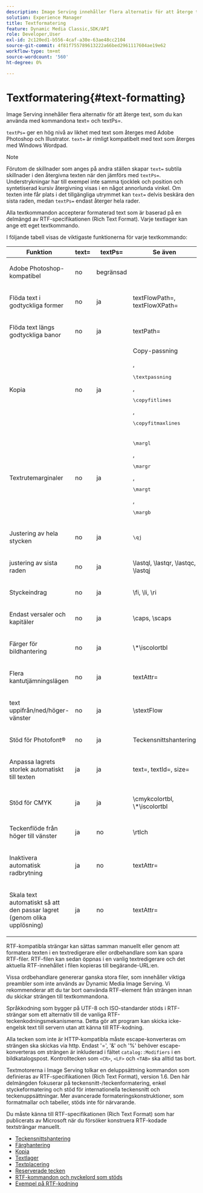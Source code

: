 ```yaml
---
description: Image Serving innehåller flera alternativ för att återge text, som du kan använda med kommandona text= och textPs=.
solution: Experience Manager
title: Textformatering
feature: Dynamic Media Classic,SDK/API
role: Developer,User
exl-id: 2c120ed1-b556-4caf-a30e-63ae48cc2104
source-git-commit: 4f81f755789613222a66bed2961117604ae19e62
workflow-type: tm+mt
source-wordcount: '560'
ht-degree: 0%

---
```


# Textformatering{#text-formatting}

Image Serving innehåller flera alternativ för att återge text, som du kan använda med kommandona text= och textPs=.

`textPs=` ger en hög nivå av likhet med text som återges med Adobe Photoshop och Illustrator. `text=` är rimligt kompatibelt med text som återges med Windows Wordpad.

>[!NOTE]
>
>Förutom de skillnader som anges på andra ställen skapar `text=` subtila skillnader i den återgivna texten när den jämförs med `textPs=`. Understrykningar har till exempel inte samma tjocklek och position och syntetiserad kursiv återgivning visas i en något annorlunda vinkel. Om texten inte får plats i det tillgängliga utrymmet kan `text=` delvis beskära den sista raden, medan `textPs=` endast återger hela rader.

Alla textkommandon accepterar formaterad text som är baserad på en delmängd av RTF-specifikationen (Rich Text Format). Varje textlager kan ange ett eget textkommando.

I följande tabell visas de viktigaste funktionerna för varje textkommando:

<table id="table_9C41CBDA94C24805B538E5049B0137C6"> 
 <thead> 
  <tr> 
   <th class="entry"> <b> Funktion</b> </th> 
   <th class="entry"> <b> text=</b> </th> 
   <th class="entry"> <b> textPs=</b> </th> 
   <th class="entry"> <b> Se även</b> </th> 
  </tr> 
 </thead>
 <tbody> 
  <tr> 
   <td> <p> Adobe Photoshop-kompatibel </p> </td> 
   <td> <p> no </p> </td> 
   <td> <p> begränsad </p> </td> 
   <td> <p> </p> </td> 
  </tr> 
  <tr> 
   <td> <p>Flöda text i godtyckliga former </p> </td> 
   <td> <p>no </p> </td> 
   <td> <p>ja </p> </td> 
   <td> <p>textFlowPath=, textFlowXPath= </p> </td> 
  </tr> 
  <tr> 
   <td> <p>Flöda text längs godtyckliga banor </p> </td> 
   <td> <p>no </p> </td> 
   <td> <p>ja </p> </td> 
   <td> <p>textPath= </p> </td> 
  </tr> 
  <tr> 
   <td> <p>Kopia </p> </td> 
   <td> <p>no </p> </td> 
   <td> <p>ja </p> </td> 
   <td> Copy-passning <p>, <pre>\textpassning</pre>, <pre>\copyfitlines</pre>, <pre>\copyfitmaxlines</pre> </p> </td> 
  </tr> 
  <tr> 
   <td> <p>Textrutemarginaler </p> </td> 
   <td> <p>no </p> </td> 
   <td> <p>ja </p> </td> 
   <td> <p><pre>\margl</pre>, <pre>\margr</pre>, <pre>\margt</pre>, <pre>\margb</pre> </p> </td> 
  </tr> 
  <tr> 
   <td> <p>Justering av hela stycken </p> </td> 
   <td> <p>no </p> </td> 
   <td> <p>ja </p> </td> 
   <td> <p><pre>\qj</pre> </p> </td> 
  </tr> 
  <tr> 
   <td> <p>justering av sista raden </p> </td> 
   <td> <p>no </p> </td> 
   <td> <p>ja </p> </td> 
   <td> <p>\lastql, \lastqr, \lastqc, \lastqj </p> </td> 
  </tr> 
  <tr> 
   <td> <p>Styckeindrag </p> </td> 
   <td> <p>no </p> </td> 
   <td> <p>ja </p> </td> 
   <td> <p>\fi, \li, \ri </p> </td> 
  </tr> 
  <tr> 
   <td> <p>Endast versaler och kapitäler </p> </td> 
   <td> <p>no </p> </td> 
   <td> <p>ja </p> </td> 
   <td> <p>\caps, \scaps </p> </td> 
  </tr> 
  <tr> 
   <td> <p>Färger för bildhantering </p> </td> 
   <td> <p>no </p> </td> 
   <td> <p>ja </p> </td> 
   <td> <p>\*\iscolortbl </p> </td> 
  </tr> 
  <tr> 
   <td> <p>Flera kantutjämningslägen </p> </td> 
   <td> <p>no </p> </td> 
   <td> <p>ja </p> </td> 
   <td> <p>textAttr= </p> </td> 
  </tr> 
  <tr> 
   <td> <p>text uppifrån/ned/höger-vänster </p> </td> 
   <td> <p>no </p> </td> 
   <td> <p>ja </p> </td> 
   <td> <p>\stextFlow </p> </td> 
  </tr> 
  <tr> 
   <td> <p>Stöd för Photofont® </p> </td> 
   <td> <p>no </p> </td> 
   <td> <p>ja </p> </td> 
   <td> Teckensnittshantering </td> 
  </tr> 
  <tr> 
   <td> <p>Anpassa lagrets storlek automatiskt till texten </p> </td> 
   <td> <p>ja </p> </td> 
   <td> <p>ja </p> </td> 
   <td> <p>text=, textId=, size= </p> </td> 
  </tr> 
  <tr> 
   <td> <p>Stöd för CMYK </p> </td> 
   <td> <p>ja </p> </td> 
   <td> <p>ja </p> </td> 
   <td> <p>\cmykcolortbl, \*\iscolortbl </p> </td> 
  </tr> 
  <tr> 
   <td> <p>Teckenflöde från höger till vänster </p> </td> 
   <td> <p>ja </p> </td> 
   <td> <p>no </p> </td> 
   <td> <p>\rtlch </p> </td> 
  </tr> 
  <tr> 
   <td> <p>Inaktivera automatisk radbrytning </p> </td> 
   <td> <p>ja </p> </td> 
   <td> <p>no </p> </td> 
   <td> <p>textAttr= </p> </td> 
  </tr> 
  <tr> 
   <td> <p>Skala text automatiskt så att den passar lagret (genom olika upplösning) </p> </td> 
   <td> <p>ja </p> </td> 
   <td> <p>no </p> </td> 
   <td> <p>textAttr= </p> </td> 
  </tr> 
 </tbody> 
</table>

RTF-kompatibla strängar kan sättas samman manuellt eller genom att formatera texten i en textredigerare eller ordbehandlare som kan spara RTF-filer. RTF-filen kan sedan öppnas i en vanlig textredigerare och det aktuella RTF-innehållet i filen kopieras till begärande-URL:en.

Vissa ordbehandlare genererar ganska stora filer, som innehåller viktiga preambler som inte används av Dynamic Media Image Serving. Vi rekommenderar att du tar bort oanvända RTF-element från strängen innan du skickar strängen till textkommandona.

Språkkodning som bygger på UTF-8 och ISO-standarder stöds i RTF-strängar som ett alternativ till de vanliga RTF-teckenkodningsmekanismerna. Detta gör att program kan skicka icke-engelsk text till servern utan att känna till RTF-kodning.

Alla tecken som inte är HTTP-kompatibla måste escape-konverteras om strängen ska skickas via http. Endast &#39;=&#39;, &#39;&amp;&#39; och &#39;%&#39; behöver escape-konverteras om strängen är inkluderad i fältet `catalog::Modifiers` i en bildkatalogspost. Kontrolltecken som `<CR>`, `<LF>` och `<TAB>` ska alltid tas bort.

Textmotorerna i Image Serving tolkar en deluppsättning kommandon som definieras av RTF-specifikationen (Rich Text Format), version 1.6. Den här delmängden fokuserar på teckensnitt-/teckenformatering, enkel styckeformatering och stöd för internationella teckensnitt och teckenuppsättningar. Mer avancerade formateringskonstruktioner, som formatmallar och tabeller, stöds inte för närvarande.

Du måste känna till RTF-specifikationen (Rich Text Format) som har publicerats av Microsoft när du försöker konstruera RTF-kodade textsträngar manuellt.

* [Teckensnittshantering](r-font-handling.md)
* [Färghantering](r-color-handling.md)
* [Kopia](r-copy-fitting.md)
* [Textlager](r-text-layers.md)
* [Textplacering](r-text-positioning.md)
* [Reserverade tecken](r-reserved-characters.md)
* [RTF-kommandon och nyckelord som stöds](c-supported-rtf-commands-and-keywords/c-supported-rtf-commands-and-keywords.md)
* [Exempel på RTF-kodning](r-rtf-encoding-examples.md)
